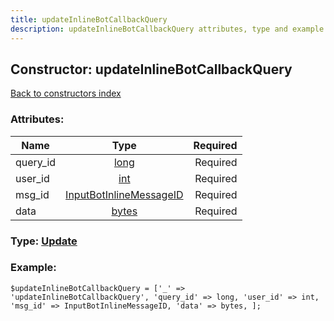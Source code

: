 ```yaml
---
title: updateInlineBotCallbackQuery
description: updateInlineBotCallbackQuery attributes, type and example
---
```

## Constructor: updateInlineBotCallbackQuery  
[Back to constructors index](index.md)



### Attributes:

| Name     |    Type       | Required |
|----------|:-------------:|---------:|
|query\_id|[long](../types/long.md) | Required|
|user\_id|[int](../types/int.md) | Required|
|msg\_id|[InputBotInlineMessageID](../types/InputBotInlineMessageID.md) | Required|
|data|[bytes](../types/bytes.md) | Required|



### Type: [Update](../types/Update.md)


### Example:

```
$updateInlineBotCallbackQuery = ['_' => 'updateInlineBotCallbackQuery', 'query_id' => long, 'user_id' => int, 'msg_id' => InputBotInlineMessageID, 'data' => bytes, ];
```